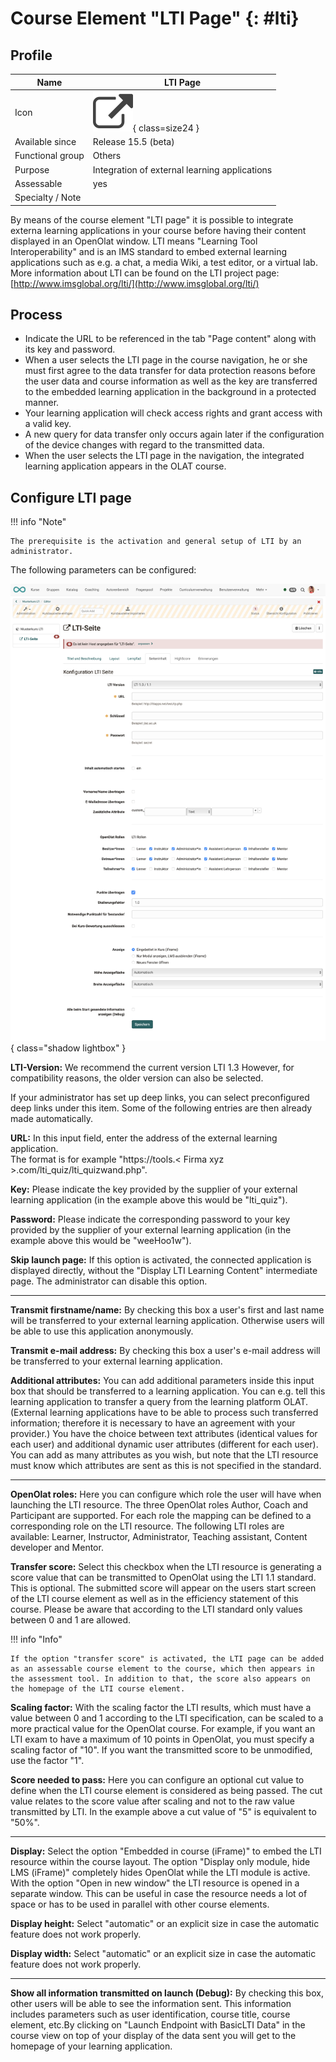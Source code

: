 # Course Element "LTI Page" {: #lti}


## Profile

Name | LTI Page
---------|----------
Icon | ![LTI Page Icon](assets/basiclti.png){ class=size24  }
Available since |  Release 15.5 (beta)
Functional group | Others
Purpose | Integration of external learning applications
Assessable | yes
Specialty / Note |



By means of the course element "LTI page" it is possible to integrate externa learning applications in your course before having their content displayed in an OpenOlat window. LTI means "Learning Tool Interoperability" and is an IMS standard to embed external learning applications such as e.g. a chat, a media Wiki, a test editor, or a virtual lab. More information about LTI can be found on the LTI project page: [http://www.imsglobal.org/lti/](http://www.imsglobal.org/lti/)

## Process

* Indicate the URL to be referenced in the tab "Page content" along with its key
and password.
* When a user selects the LTI page in the course navigation, he or she must first agree to the data transfer for data protection reasons before the user data and course information as well as the key are transferred to the embedded learning application in the background in a protected manner.
* Your learning application will check access rights and grant access with a valid key.
* A new query for data transfer only occurs again later if the configuration of the device changes with regard to the transmitted data.
* When the user selects the LTI page in the navigation, the integrated learning application appears in the OLAT course.


## Configure LTI page

!!! info "Note"

    The prerequisite is the activation and general setup of LTI by an administrator.


The following parameters can be configured:

![course_element_lti_page_content_v1_de.png](assets/course_element_lti_page_content_v1_de.png){ class="shadow lightbox" }

**LTI-Version:** We recommend the current version LTI 1.3 However, for compatibility reasons, the older version can also be selected.

If your administrator has set up deep links, you can select preconfigured deep links under this item. Some of the following entries are then already made automatically.

**URL:** In this input field, enter the address of the external learning application. <br> The format is for example "https://tools.< Firma xyz >.com/lti_quiz/lti_quizwand.php".

**Key:** Please indicate the key provided by the supplier of your external learning application (in the example above this would be "lti_quiz").

**Password:** Please indicate the corresponding password to your key provided by the supplier of your external learning application (in the example above this would be "weeHoo1w").

**Skip launch page:**  If this option is activated, the connected application is displayed directly, without the "Display LTI Learning Content" intermediate page. The administrator can disable this option.

* * *

**Transmit firstname/name:** By checking this box a user's first and last name will be transferred to your external learning application. Otherwise users will be able to use this application anonymously.

**Transmit e-mail address:** By checking this box a user's e-mail address will be transferred to your external learning application.

**Additional attributes:** You can add additional parameters inside this input box that should be transferred to a learning application. You can e.g. tell this learning application to transfer a query from the learning platform OLAT. (External learning applications have to be able to process such transferred information; therefore it is necessary to have an agreement with your provider.) You have the choice between text attributes (identical values for each user) and additional dynamic user attributes (different for each user). You can add as many attributes as you wish, but note that the LTI resource must know which attributes are sent as this is not specified in the standard.

* * *

**OpenOlat roles:** Here you can configure which role the user will have when launching the LTI resource. The three OpenOlat roles Author, Coach and Participant are supported. For each role the mapping can be defined to a corresponding role on the LTI resource. The following LTI roles are available: Learner, Instructor, Administrator, Teaching assistant, Content developer and Mentor.

**Transfer score:** Select this checkbox when the LTI resource is generating a score value that can be transmitted to OpenOlat using the LTI 1.1 standard. This is optional. The submitted score will appear on the users start screen of the LTI course element as well as in the efficiency statement of this course. Please be aware that according to the LTI standard only values between 0 and 1 are allowed.

!!! info "Info"

    If the option "transfer score" is activated, the LTI page can be added as an assessable course element to the course, which then appears in the assessment tool. In addition to that, the score also appears on the homepage of the LTI course element.

 **Scaling factor:** With the scaling factor the LTI results, which must have a value between 0 and 1 according to the LTI specification, can be scaled to a more practical value for the OpenOlat course. For example, if you want an LTI exam to have a maximum of 10 points in OpenOlat, you must specify a scaling factor of "10". If you want the transmitted score to be unmodified, use the factor "1".

 **Score needed to pass:** Here you can configure an optional cut value to define when the LTI course element is considered as being passed. The cut value relates to the score value after scaling and not to the raw value transmitted by LTI. In the example above a cut value of "5" is equivalent to "50%".

* * *

 **Display:** Select the option "Embedded in course (iFrame)" to embed the LTI resource within the course layout. The option "Display only module, hide LMS (iFrame)" completely hides OpenOlat while the LTI module is active. With the option "Open in new window" the LTI resource is opened in a separate window. This can be useful in case the resource needs a lot of space or has to be used in parallel with other course elements.

 **Display height:** Select "automatic" or an explicit size in case the automatic feature does not work properly.

 **Display width:** Select "automatic" or an explicit size in case the automatic feature does not work properly.

* * *

 **Show all information transmitted on launch (Debug):** By checking this box, other users will be able to see the information sent. This information includes parameters such as user identification, course title, course element, etc.By clicking on "Launch Endpoint with BasicLTI Data" in the course view on top of your display of the data sent you will get to the homepage of your learning application.